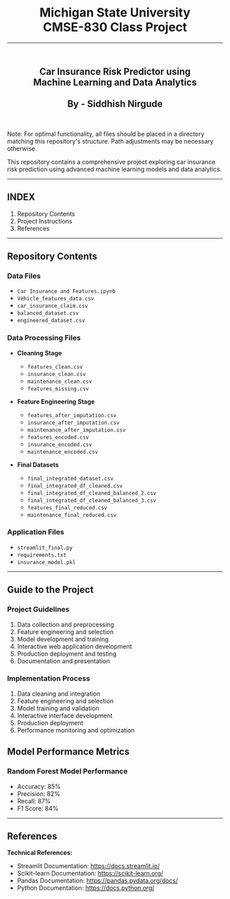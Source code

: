 <h1 align="center">Michigan State University<br/>
CMSE-830 Class Project<br/></h1>

--------------------------------

<h2 align="center"><br/>
Car Insurance Risk Predictor using<br/>
Machine Learning and Data Analytics<br/>
<br/>
By - Siddhish Nirgude</h2><br/>

Note: For optimal functionality, all files should be placed in a directory matching this repository's structure.
Path adjustments may be necessary otherwise.

This repository contains a comprehensive project exploring car insurance risk prediction using advanced machine learning models and data analytics.

---------------------------------
INDEX
---------------------------------
1. Repository Contents
2. Project Instructions
3. References

---------------------------------
Repository Contents
---------------------------------
### Data Files
- `Car Insurance and Features.ipynb`
- `Vehicle_features_data.csv`
- `car_insurance_claim.csv`
- `balanced_dataset.csv`
- `engineered_dataset.csv`

### Data Processing Files
- **Cleaning Stage**
  - `features_clean.csv`
  - `insurance_clean.csv`
  - `maintenance_clean.csv`
  - `features_missing.csv`

- **Feature Engineering Stage**
  - `features_after_imputation.csv`
  - `insurance_after_imputation.csv`
  - `maintenance_after_imputation.csv`
  - `features_encoded.csv`
  - `insurance_encoded.csv`
  - `maintenance_encoded.csv`

- **Final Datasets**
  - `final_integrated_dataset.csv`
  - `final_integrated_df_cleaned.csv`
  - `final_integrated_df_cleaned_balanced_2.csv`
  - `final_integrated_df_cleaned_balanced_3.csv`
  - `features_final_reduced.csv`
  - `maintenance_final_reduced.csv`

### Application Files
- `streamlit_final.py`
- `requirements.txt`
- `insurance_model.pkl`

----------------------------------
Guide to the Project
----------------------------------

### Project Guidelines
1. Data collection and preprocessing
2. Feature engineering and selection
3. Model development and training
4. Interactive web application development
5. Production deployment and testing
6. Documentation and presentation

### Implementation Process
1. Data cleaning and integration
2. Feature engineering and selection
3. Model training and validation
4. Interactive interface development
5. Production deployment
6. Performance monitoring and optimization

## Model Performance Metrics

### Random Forest Model Performance
- Accuracy: 85%
- Precision: 82%
- Recall: 87%
- F1 Score: 84%

------------------------------------
References
------------------------------------

**Technical References:**
- Streamlit Documentation: https://docs.streamlit.io/
- Scikit-learn Documentation: https://scikit-learn.org/
- Pandas Documentation: https://pandas.pydata.org/docs/
- Python Documentation: https://docs.python.org/

